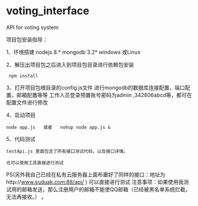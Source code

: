 # voting_interface
API for voting system  

项目包安装指导：

1、环境搭建
	nodejs 8.*
	mongodb 3.2*
	windows 或Linux
	
2、解压出项目包之后进入到项目包目录进行依赖包安装	

     npm install

3、打开项目包根目录的config.js文件 进行mongodb的数据库连接配置，端口配置，邮箱配置等等
     工作人员登录预置账号密码为admin ,342806abcd等，都可在配置文件进行修改

4、启动项目

    node app.js   或者   nohup node app.js & 

5、代码测试

	testApi.js 里面包含了所有接口测试代码，以及接口详情。
	
	也可以使用工具直接进行测试

PS(另外我自己已经在私有云服务器上面布置好了同样的接口：地址为http://www.suduak.com:88/api/   ) 可以直接进行测试
注意事项：如果使用我测试用的邮箱发送，那么注册用户的邮箱不能使QQ邮箱（已经被黑名单系统拦截，无法再接收。）
。
